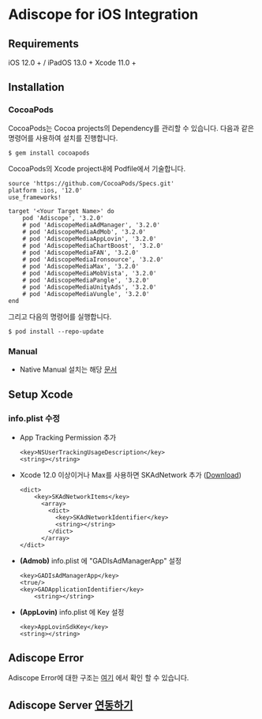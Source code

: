 # Adiscope for iOS Integration


## Requirements
iOS 12.0 + / iPadOS 13.0 +
Xcode 11.0 +



## Installation

### CocoaPods
CocoaPods는 Cocoa projects의 Dependency를 관리할 수 있습니다. 다음과 같은 명령어를 사용하여 설치를 진행합니다.
```
$ gem install cocoapods
```



CocoaPods의 Xcode project내에 Podfile에서 기술합니다.

```
source 'https://github.com/CocoaPods/Specs.git'
platform :ios, '12.0'
use_frameworks!

target '<Your Target Name>' do
    pod 'Adiscope', '3.2.0'
    # pod 'AdiscopeMediaAdManager', '3.2.0'
    # pod 'AdiscopeMediaAdMob', '3.2.0'
    # pod 'AdiscopeMediaAppLovin', '3.2.0'
    # pod 'AdiscopeMediaChartBoost', '3.2.0'
    # pod 'AdiscopeMediaFAN', '3.2.0'
    # pod 'AdiscopeMediaIronsource', '3.2.0'
    # pod 'AdiscopeMediaMax', '3.2.0'
    # pod 'AdiscopeMediaMobVista', '3.2.0'
    # pod 'AdiscopeMediaPangle', '3.2.0'
    # pod 'AdiscopeMediaUnityAds', '3.2.0'
    # pod 'AdiscopeMediaVungle', '3.2.0'
end
```



그리고 다음의 명령어를 실행합니다.

```
$ pod install --repo-update
```



### Manual

* Native Manual 설치는 해당 [문서](https://github.com/adiscope/Adiscope-iOS-Sample/blob/main/Installation_manual.md)



## Setup Xcode

### info.plist 수정

- App Tracking Permission 추가

	```
	<key>NSUserTrackingUsageDescription</key>
	<string></string>
	```


- Xcode 12.0 이상이거나 Max를 사용하면 SKAdNetwork 추가 ([Download](https://github.com/adiscope/Adiscope-iOS-Sample/releases/download/3.2.0/AdiscopeSkAdNetworks.plist))

  ```
  <dict>
	  <key>SKAdNetworkItems</key>
	    <array>
	      <dict>
	        <key>SKAdNetworkIdentifier</key>
	        <string></string>
	      </dict>
	    </array>
  </dict>
  ```


- **(Admob)** info.plist 에 "GADIsAdManagerApp" 설정

	```
	<key>GADIsAdManagerApp</key>
	<true/>
	<key>GADApplicationIdentifier</key>
    	<string></string>
	```


- **(AppLovin)** info.plist 에 Key 설정

	```
	<key>AppLovinSdkKey</key>
	<string></string>
	```

## Adiscope Error
Adiscope Error에 대한 구조는 [여기](https://github.com/adiscope/Adiscope-iOS-Sample/blob/main/api_documentation.md#model) 에서 확인 할 수 있습니다. 

## Adiscope Server [연동하기](https://github.com/adiscope/Adiscope-Android-Sample/blob/2.1.2.0/docs/reward_callback_info.md)
